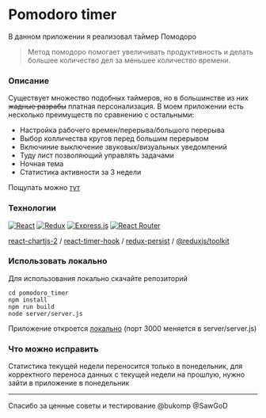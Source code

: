# Pomodoro timer

В данном приложении я реализовал таймер Помодоро
> Метод помодоро помогает увеличивать продуктивность и 
делать большее количество дел за меньшее количество времени.

### Описание

Существует множество подобных таймеров, но в большинстве из них ~~жадные разрабы~~ платная персонализация. В моем приложении есть несколько преимуществ по сравнению с остальными:

- Настройка рабочего времен/перерыва/большого перерыва
- Выбор колличества кругов перед большим перерывом
- Включиние выключение звуковых/визуальных уведомлений
- Туду лист позволяющий управлять задачами
- Ночная тема
- Статистика активности за 3 недели

Пощупать можно [тут](https://pomodoro-timer-seven-beta.vercel.app)

### Технологии

[![React](https://img.shields.io/badge/react-%2320232a.svg?style=for-the-badge&logo=react&logoColor=%2361DAFB)](https://ru.legacy.reactjs.org) [![Redux](https://img.shields.io/badge/redux-%23593d88.svg?style=for-the-badge&logo=redux&logoColor=white)](https://redux.js.org/introduction/getting-started) [![Express.js](https://img.shields.io/badge/express.js-%23404d59.svg?style=for-the-badge&logo=express&logoColor=%2361DAFB)](https://expressjs.com/en/starter/installing.html) [![React Router](https://img.shields.io/badge/React_Router-CA4245?style=for-the-badge&logo=react-router&logoColor=white)](https://reactrouter.com/en/main/start/tutorial)

[react-chartjs-2](https://www.npmjs.com/package/react-chartjs-2) / [react-timer-hook](https://www.npmjs.com/package/react-timer-hook) / [redux-persist](https://www.npmjs.com/package/redux-persist) / [@reduxjs/toolkit](https://www.npmjs.com/package/@reduxjs/toolkit)

### Использовать локально

Для использования локально скачайте репозиторий 
```
cd pomodoro_timer
npm install
npm run build
node server/server.js
```

Приложение откроется [локально](http://localhost:3000)
(порт 3000 меняется в server/server.js)

### Что можно исправить

Статистика текущей недели переносится только в понедельник, для корректного переноса данных с текущей недели на прошлую, нужно зайти в приложение в понедельник

---
Спасибо за ценные советы и тестирование 
@bukomp
@SawGoD